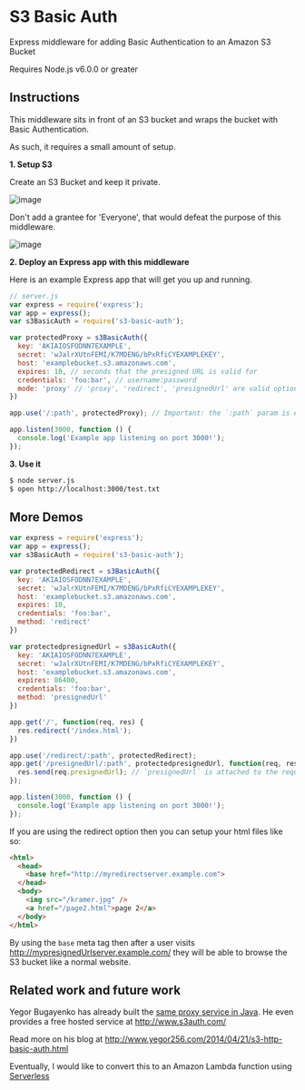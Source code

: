 # S3 Basic Auth

Express middleware for adding Basic Authentication to an Amazon S3 Bucket

Requires Node.js v6.0.0 or greater

## Instructions

This middleware sits in front of an S3 bucket and wraps the bucket with Basic Authentication.

As such, it requires a small amount of setup.

**1. Setup S3**

Create an S3 Bucket and keep it private.

![image](https://cloud.githubusercontent.com/assets/6847633/17079094/de269018-50ba-11e6-8f8e-8c7379f15aa9.png)

Don't add a grantee for 'Everyone', that would defeat the purpose of this middleware.

![image](https://cloud.githubusercontent.com/assets/6847633/17079112/3d550b8c-50bb-11e6-9a3b-51ae17296f7a.png)

**2. Deploy an Express app with this middleware**

Here is an example Express app that will get you up and running.

```js
// server.js
var express = require('express');
var app = express();
var s3BasicAuth = require('s3-basic-auth');

var protectedProxy = s3BasicAuth({
  key: 'AKIAIOSFODNN7EXAMPLE',
  secret: 'wJalrXUtnFEMI/K7MDENG/bPxRfiCYEXAMPLEKEY',
  host: 'examplebucket.s3.amazonaws.com',
  expires: 10, // seconds that the presigned URL is valid for
  credentials: 'foo:bar', // username:password
  mode: 'proxy' // 'proxy', 'redirect', 'presignedUrl' are valid options
})

app.use('/:path', protectedProxy); // Important: the `:path` param is expected by the middleware

app.listen(3000, function () {
  console.log('Example app listening on port 3000!');
});
```

**3. Use it**

```sh
$ node server.js
$ open http://localhost:3000/test.txt
```

## More Demos

```js
var express = require('express');
var app = express();
var s3BasicAuth = require('s3-basic-auth');

var protectedRedirect = s3BasicAuth({
  key: 'AKIAIOSFODNN7EXAMPLE',
  secret: 'wJalrXUtnFEMI/K7MDENG/bPxRfiCYEXAMPLEKEY',
  host: 'examplebucket.s3.amazonaws.com',
  expires: 10,
  credentials: 'foo:bar',
  method: 'redirect'
})

var protectedpresignedUrl = s3BasicAuth({
  key: 'AKIAIOSFODNN7EXAMPLE',
  secret: 'wJalrXUtnFEMI/K7MDENG/bPxRfiCYEXAMPLEKEY',
  host: 'examplebucket.s3.amazonaws.com',
  expires: 86400,
  credentials: 'foo:bar',
  method: 'presignedUrl'
})

app.get('/', function(req, res) {
  res.redirect('/index.html');
})

app.use('/redirect/:path', protectedRedirect);
app.get('/presignedUrl/:path', protectedpresignedUrl, function(req, res) {
  res.send(req.presignedUrl); // `presignedUrl` is attached to the request object
});

app.listen(3000, function () {
  console.log('Example app listening on port 3000!');
});

```

If you are using the redirect option then you can setup your html files like so:

```html
<html>
  <head>
    <base href="http://myredirectserver.example.com">
  </head>
  <body>
    <img src="/kramer.jpg" />
    <a href="/page2.html">page 2</a>
  </body>
</html>
```

By using the `base` meta tag then after a user visits http://mypresignedUrlserver.example.com/
they will be able to browse the S3 bucket like a normal website.

## Related work and future work

Yegor Bugayenko has already built the [same proxy service in Java](https://github.com/yegor256/s3auth).
He even provides a free hosted service at http://www.s3auth.com/

Read more on his blog at http://www.yegor256.com/2014/04/21/s3-http-basic-auth.html

Eventually, I would like to convert this to an Amazon Lambda function using [Serverless](http://serverless.com/)
